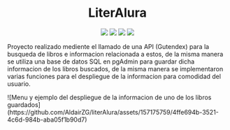 <h1 align="center"> LiterAlura </h1>
<p align="center">
   <img src="https://img.shields.io/badge/STATUS-FINALIZADO-white">
  <img src="https://img.shields.io/badge/STATUS-JAVA-blue">
  <img src="https://img.shields.io/badge/STATUS-Spring Boot-green">
  <img src="https://img.shields.io/badge/STATUS-SQL-orange">
</p>
<p>
  Proyecto realizado mediente el llamado de una API (Gutendex) para la busqueda de libros e informacion
  relacionada a estos, de la misma manera se utiliza una base de datos SQL en pgAdmin para guardar dicha
  informacion de los libros buscados, de la misma manera se implementaron varias funciones para el despliegue 
  de la informacion para comodidad del usuario.
</p>
![Menu y ejemplo del despliegue de la informacion de uno de los libros guardados](https://github.com/AldairZG/literAlura/assets/157175759/4ffe694b-3521-4c6d-984b-aba05f1b90d7)
